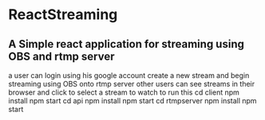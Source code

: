 # ReactStreaming
## A Simple  react application  for streaming using OBS and rtmp server
a user can login using his google account create a new stream and begin 
streaming using OBS onto rtmp server other users can see streams in their browser and click to select a stream to watch
to run this 
cd client 
npm install
npm start
cd api 
npm install
npm start
cd rtmpserver
npm install 
npm start
